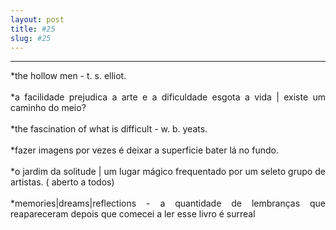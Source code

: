 ```yaml
---
layout: post
title: #25
slug: #25
---
```

---
<p class="description" style="text-align: justify;">
*the hollow men - t. s. elliot.
<br>
  <br>
*a facilidade prejudica a arte e a dificuldade esgota a vida | existe um caminho do meio?
<br>
  <br>
*the fascination of what is difficult - w. b. yeats.
<br>
  <br>
*fazer imagens por vezes é deixar a superficie bater lá no fundo.
<br>
  <br>
*o jardim da solitude | um lugar mágico frequentado por um seleto grupo de artistas. ( aberto a todos) 
<br>
  <br>
*memories|dreams|reflections - a quantidade de lembranças que reapareceram depois que comecei a ler esse livro é surreal
<br>
  <br>
